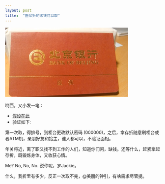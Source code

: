 ```yaml
---
layout: post
title:  "医保折的零钱可以取"
---
```


![医保存折](/files/2014/01/06/health-care.jpg)

哟西，又小发一笔：

* [假设在此]
* 验证如下:

第一次取，得排号，到柜台更改默认密码 (000000)，之后，拿存折随意刷柜台或者ATM机，亲朋好友和拾主，谁人都可以，不验证面相。

年关将近，离了职又找不到工作的人们，知道你们闲，缺钱。还等什么，赶紧拿起存折，既锻炼身体，又收获心情。

Me? No, No, No. 说你呢，罗Jackie。

什么，我折里有多少，反正一次取不完，@美丽的钟引，有啥需求尽管提。


[假设在此]: http://weibo.com/1701560004/AqLmU0D4m?mod=weibotime
